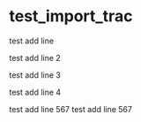 test_import_trac
================

test add line

test add line 2

test add line 3

test add line 4

test add line 567
test add line 567
